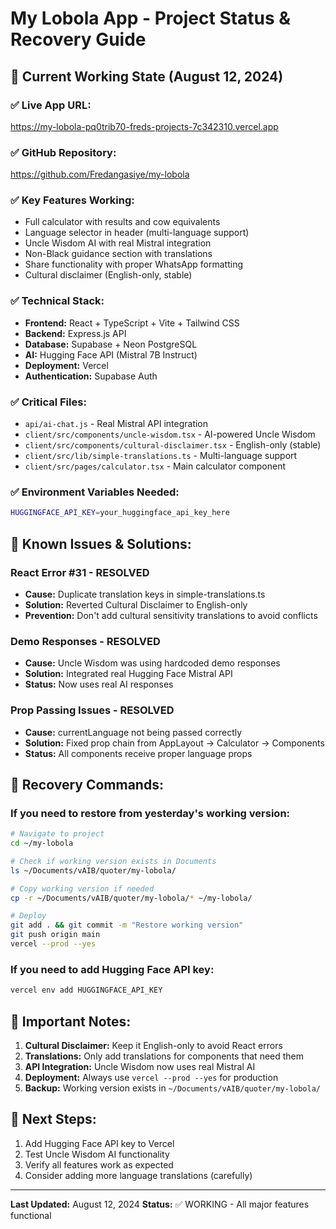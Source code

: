 # My Lobola App - Project Status & Recovery Guide

## 🎯 Current Working State (August 12, 2024)

### ✅ **Live App URL:**
https://my-lobola-pq0trib70-freds-projects-7c342310.vercel.app

### ✅ **GitHub Repository:**
https://github.com/Fredangasiye/my-lobola

### ✅ **Key Features Working:**
- Full calculator with results and cow equivalents
- Language selector in header (multi-language support)
- Uncle Wisdom AI with real Mistral integration
- Non-Black guidance section with translations
- Share functionality with proper WhatsApp formatting
- Cultural disclaimer (English-only, stable)

### ✅ **Technical Stack:**
- **Frontend:** React + TypeScript + Vite + Tailwind CSS
- **Backend:** Express.js API
- **Database:** Supabase + Neon PostgreSQL
- **AI:** Hugging Face API (Mistral 7B Instruct)
- **Deployment:** Vercel
- **Authentication:** Supabase Auth

### ✅ **Critical Files:**
- `api/ai-chat.js` - Real Mistral API integration
- `client/src/components/uncle-wisdom.tsx` - AI-powered Uncle Wisdom
- `client/src/components/cultural-disclaimer.tsx` - English-only (stable)
- `client/src/lib/simple-translations.ts` - Multi-language support
- `client/src/pages/calculator.tsx` - Main calculator component

### ✅ **Environment Variables Needed:**
```bash
HUGGINGFACE_API_KEY=your_huggingface_api_key_here
```

## 🚨 **Known Issues & Solutions:**

### **React Error #31 - RESOLVED**
- **Cause:** Duplicate translation keys in simple-translations.ts
- **Solution:** Reverted Cultural Disclaimer to English-only
- **Prevention:** Don't add cultural sensitivity translations to avoid conflicts

### **Demo Responses - RESOLVED**
- **Cause:** Uncle Wisdom was using hardcoded demo responses
- **Solution:** Integrated real Hugging Face Mistral API
- **Status:** Now uses real AI responses

### **Prop Passing Issues - RESOLVED**
- **Cause:** currentLanguage not being passed correctly
- **Solution:** Fixed prop chain from AppLayout → Calculator → Components
- **Status:** All components receive proper language props

## 🔧 **Recovery Commands:**

### **If you need to restore from yesterday's working version:**
```bash
# Navigate to project
cd ~/my-lobola

# Check if working version exists in Documents
ls ~/Documents/vAIB/quoter/my-lobola/

# Copy working version if needed
cp -r ~/Documents/vAIB/quoter/my-lobola/* ~/my-lobola/

# Deploy
git add . && git commit -m "Restore working version"
git push origin main
vercel --prod --yes
```

### **If you need to add Hugging Face API key:**
```bash
vercel env add HUGGINGFACE_API_KEY
```

## 📝 **Important Notes:**

1. **Cultural Disclaimer:** Keep it English-only to avoid React errors
2. **Translations:** Only add translations for components that need them
3. **API Integration:** Uncle Wisdom now uses real Mistral AI
4. **Deployment:** Always use `vercel --prod --yes` for production
5. **Backup:** Working version exists in `~/Documents/vAIB/quoter/my-lobola/`

## 🎯 **Next Steps:**
1. Add Hugging Face API key to Vercel
2. Test Uncle Wisdom AI functionality
3. Verify all features work as expected
4. Consider adding more language translations (carefully)

---
**Last Updated:** August 12, 2024
**Status:** ✅ WORKING - All major features functional
